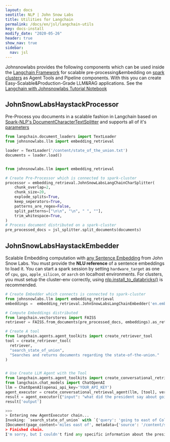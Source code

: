 ```yaml
---
layout: docs 
seotitle: NLP | John Snow Labs
title: Utilities for Langchain
permalink: /docs/en/jsl/langchain-utils
key: docs-install
modify_date: "2020-05-26"
header: true
show_nav: true
sidebar:
  nav: jsl
---
```


<div class="main-docs" markdown="1">





Johnsnowlabs provides the following components which can be used inside the [Langchain Framework](https://www.langchain.com/) for scalable pre-processing&embedding on
[spark clusters](https://spark.apache.org/) as Agent Tools and Pipeline components. With this you can create Easy-Scalable&Production-Grade LLM&RAG applications.
See the [Langchain with Johnsnowlabs Tutorial Notebook](https://github.com/JohnSnowLabs/johnsnowlabs/blob/main/notebooks/langchain_with_johnsnowlabs.ipynb)

## JohnSnowLabsHaystackProcessor
Pre-Process you documents in a scalable fashion in Langchain
based on [Spark-NLP's DocumentCharacterTextSplitter](https://sparknlp.org/docs/en/annotators#documentcharactertextsplitter) and supports all of it's [parameters](https://sparknlp.org/api/python/reference/autosummary/sparknlp/annotator/document_character_text_splitter/index.html#sparknlp.annotator.document_character_text_splitter.DocumentCharacterTextSplitter)

```python
from langchain.document_loaders import TextLoader
from johnsnowlabs.llm import embedding_retrieval

loader = TextLoader('/content/state_of_the_union.txt')
documents = loader.load()


from johnsnowlabs.llm import embedding_retrieval

# Create Pre-Processor which is connected to spark-cluster
processor = embedding_retrieval.JohnSnowLabsLangChainCharSplitter(
    chunk_overlap=2,
    chunk_size=20,
    explode_splits=True,
    keep_seperators=True,
    patterns_are_regex=False,
    split_patterns=["\n\n", "\n", " ", ""],
    trim_whitespace=True,
)
# Process document distributed on a spark-cluster
pre_processed_docs = jsl_splitter.split_documents(documents)

```

## JohnSnowLabsHaystackEmbedder
Scalable Embedding computation with [any Sentence Embedding](https://nlp.johnsnowlabs.com/models?task=Embeddings) from John Snow Labs.
You must provide the **NLU reference** of a sentence embeddings to load it.
You can start a spark session by setting `hardware_target` as one of `cpu`, `gpu`, `apple_silicon`, or `aarch` on localhost environments.
For clusters, you must setup the cluster-env correctly, using [nlp.install_to_databricks()](https://nlp.johnsnowlabs.com/docs/en/jsl/install_advanced#into-a-freshly-created-databricks-cluster-automatically) is recommended.

```python 
# Create Embedder which connects is connected to spark-cluster
from johnsnowlabs.llm import embedding_retrieval
embeddings =  embedding_retrieval.JohnSnowLabsLangChainEmbedder('en.embed_sentence.bert_base_uncased',hardware_target='cpu')

# Compute Embeddings distributed
from langchain.vectorstores import FAISS
retriever = FAISS.from_documents(pre_processed_docs, embeddings).as_retriever()

# Create A tool
from langchain.agents.agent_toolkits import create_retriever_tool
tool = create_retriever_tool(
  retriever,
  "search_state_of_union",
  "Searches and returns documents regarding the state-of-the-union."
)


# Use Create LLM Agent with the Tool 
from langchain.agents.agent_toolkits import create_conversational_retrieval_agent
from langchain.chat_models import ChatOpenAI
llm = ChatOpenAI(openai_api_key='YOUR_API_KEY')
agent_executor = create_conversational_retrieval_agent(llm, [tool], verbose=True)
result = agent_executor({"input": "what did the president say about going to east of Columbus?"})
result['output']

>>>
> Entering new AgentExecutor chain...
Invoking: `search_state_of_union` with `{'query': 'going to east of Columbus'}`
[Document(page_content='miles east of', metadata={'source': '/content/state_of_the_union.txt'}), Document(page_content='in America.', metadata={'source': '/content/state_of_the_union.txt'}), Document(page_content='out of America.', metadata={'source': '/content/state_of_the_union.txt'}), Document(page_content='upside down.', metadata={'source': '/content/state_of_the_union.txt'})]I'm sorry, but I couldn't find any specific information about the president's statement regarding going to the east of Columbus in the State of the Union address.
> Finished chain.
I'm sorry, but I couldn't find any specific information about the president's statement regarding going to the east of Columbus in the State of the Union address.
```


</div>